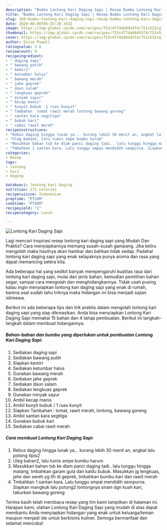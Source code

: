 ```yaml
---
description: "Bumbu Lontong Kari Daging Sapi | Resep Bumbu Lontong Kari Daging Sapi Yang Menggugah Selera"
title: "Bumbu Lontong Kari Daging Sapi | Resep Bumbu Lontong Kari Daging Sapi Yang Menggugah Selera"
slug: 369-bumbu-lontong-kari-daging-sapi-resep-bumbu-lontong-kari-daging-sapi-yang-menggugah-selera
date: 2020-08-06T05:33:20.343Z
image: https://img-global.cpcdn.com/recipes/f53c477dab8d43f4/751x532cq70/lontong-kari-daging-sapi-foto-resep-utama.jpg
thumbnail: https://img-global.cpcdn.com/recipes/f53c477dab8d43f4/751x532cq70/lontong-kari-daging-sapi-foto-resep-utama.jpg
cover: https://img-global.cpcdn.com/recipes/f53c477dab8d43f4/751x532cq70/lontong-kari-daging-sapi-foto-resep-utama.jpg
author: Essie Powell
ratingvalue: 3.6
reviewcount: 9
recipeingredient:
- " daging sapi"
- " bawang putih"
- " kemiri"
- " ketumbar halus"
- " bawang merah"
- " jahe geprek"
- " daun salam"
- " lengkuas geprek"
- " minyak sayur"
- " kecap manis"
- " kunyit bubuk  1 ruas kunyit"
- " Tambahan  tomat rawit merah lontong bawang goreng"
- " santan kara segitiga"
- " bubuk kari"
- " cabai rawit merah"
recipeinstructions:
- "Rebus daging hingga lunak ya... kurang lebih 30 menit an, angkat lalu potong tipis2"
- "Uleg bahan2, lalu tumis smpe bumbu harum"
- "Masukkan bahan tsb ke dlam panci daging tadi.. lalu tunggu hingga matang, tmbahkan garam gula dan kaldu bubuk. Masukkan jg lengkuas, jahe dan sereh yg tlh di geprek, tmbahkan bumbu kari dan rawit merah"
- "Tmbahkan 1 santan kara. Lalu tunggu smpai mendidih sempurna. Siapkan mangkuk lalu potong2 lontongnya siram dgn kuah kari, taburkan bawang goreng"
categories:
- Resep
tags:
- lontong
- kari
- daging

katakunci: lontong kari daging 
nutrition: 271 calories
recipecuisine: Indonesian
preptime: "PT24M"
cooktime: "PT48M"
recipeyield: "2"
recipecategory: Lunch

---
```



![Lontong Kari Daging Sapi](https://img-global.cpcdn.com/recipes/f53c477dab8d43f4/751x532cq70/lontong-kari-daging-sapi-foto-resep-utama.jpg)

Lagi mencari inspirasi resep lontong kari daging sapi yang Mudah Dan Praktis? Cara menyiapkannya memang susah-susah gampang. Jika keliru mengolah maka hasilnya akan hambar dan bahkan tidak sedap. Padahal lontong kari daging sapi yang enak selayaknya punya aroma dan rasa yang dapat memancing selera kita.

Ada beberapa hal yang sedikit banyak mempengaruhi kualitas rasa dari lontong kari daging sapi, mulai dari jenis bahan, kemudian pemilihan bahan segar, sampai cara mengolah dan menghidangkannya. Tidak usah pusing kalau ingin menyiapkan lontong kari daging sapi yang enak di rumah, karena asal sudah tahu triknya maka hidangan ini bisa menjadi sajian istimewa.




Berikut ini ada beberapa tips dan trik praktis dalam mengolah lontong kari daging sapi yang siap dikreasikan. Anda bisa menyiapkan Lontong Kari Daging Sapi memakai 15 bahan dan 4 tahap pembuatan. Berikut ini langkah-langkah dalam membuat hidangannya.

<!--inarticleads1-->

##### Bahan-bahan dan bumbu yang diperlukan untuk pembuatan Lontong Kari Daging Sapi:

1. Sediakan  daging sapi
1. Sediakan  bawang putih
1. Siapkan  kemiri
1. Sediakan  ketumbar halus
1. Gunakan  bawang merah
1. Sediakan  jahe geprek
1. Sediakan  daun salam
1. Sediakan  lengkuas geprek
1. Gunakan  minyak sayur
1. Ambil  kecap manis
1. Ambil  kunyit bubuk / 1 ruas kunyit
1. Siapkan  Tambahan : tomat, rawit merah, lontong, bawang goreng
1. Ambil  santan kara segitiga
1. Gunakan  bubuk kari
1. Sediakan  cabai rawit merah




<!--inarticleads2-->

##### Cara membuat Lontong Kari Daging Sapi:

1. Rebus daging hingga lunak ya... kurang lebih 30 menit an, angkat lalu potong tipis2
1. Uleg bahan2, lalu tumis smpe bumbu harum
1. Masukkan bahan tsb ke dlam panci daging tadi.. lalu tunggu hingga matang, tmbahkan garam gula dan kaldu bubuk. Masukkan jg lengkuas, jahe dan sereh yg tlh di geprek, tmbahkan bumbu kari dan rawit merah
1. Tmbahkan 1 santan kara. Lalu tunggu smpai mendidih sempurna. Siapkan mangkuk lalu potong2 lontongnya siram dgn kuah kari, taburkan bawang goreng




Terima kasih telah membaca resep yang tim kami tampilkan di halaman ini. Harapan kami, olahan Lontong Kari Daging Sapi yang mudah di atas dapat membantu Anda menyiapkan hidangan yang enak untuk keluarga/teman maupun menjadi ide untuk berbisnis kuliner. Semoga bermanfaat dan selamat mencoba!
